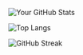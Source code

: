 ![Your GitHub Stats](https://github-readme-stats.vercel.app/api?username=Orecareal&show_icons=true&hide_title=true&count_private=true&hide=prs&theme=dark)

![Top Langs](https://github-readme-stats.vercel.app/api/top-langs/?username=Orecareal&layout=compact&theme=dark)

![GitHub Streak](https://github-readme-streak-stats.herokuapp.com/?user=Orecareal&theme=dark)
